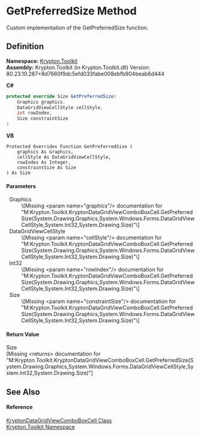 # GetPreferredSize Method


Custom implementation of the GetPreferredSize function.



## Definition
**Namespace:** <a href="79d2eac2-21f4-54ff-7552-b20c33c30600.md">Krypton.Toolkit</a>  
**Assembly:** Krypton.Toolkit (in Krypton.Toolkit.dll) Version: 80.23.10.287+8d7660f9dc5efd033fabe008ebfb904beab6d444

**C#**
``` C#
protected override Size GetPreferredSize(
	Graphics graphics,
	DataGridViewCellStyle cellStyle,
	int rowIndex,
	Size constraintSize
)
```
**VB**
``` VB
Protected Overrides Function GetPreferredSize ( 
	graphics As Graphics,
	cellStyle As DataGridViewCellStyle,
	rowIndex As Integer,
	constraintSize As Size
) As Size
```



#### Parameters
<dl><dt>  Graphics</dt><dd>\[Missing &lt;param name="graphics"/&gt; documentation for "M:Krypton.Toolkit.KryptonDataGridViewComboBoxCell.GetPreferredSize(System.Drawing.Graphics,System.Windows.Forms.DataGridViewCellStyle,System.Int32,System.Drawing.Size)"\]</dd><dt>  DataGridViewCellStyle</dt><dd>\[Missing &lt;param name="cellStyle"/&gt; documentation for "M:Krypton.Toolkit.KryptonDataGridViewComboBoxCell.GetPreferredSize(System.Drawing.Graphics,System.Windows.Forms.DataGridViewCellStyle,System.Int32,System.Drawing.Size)"\]</dd><dt>  Int32</dt><dd>\[Missing &lt;param name="rowIndex"/&gt; documentation for "M:Krypton.Toolkit.KryptonDataGridViewComboBoxCell.GetPreferredSize(System.Drawing.Graphics,System.Windows.Forms.DataGridViewCellStyle,System.Int32,System.Drawing.Size)"\]</dd><dt>  Size</dt><dd>\[Missing &lt;param name="constraintSize"/&gt; documentation for "M:Krypton.Toolkit.KryptonDataGridViewComboBoxCell.GetPreferredSize(System.Drawing.Graphics,System.Windows.Forms.DataGridViewCellStyle,System.Int32,System.Drawing.Size)"\]</dd></dl>

#### Return Value
Size  
\[Missing &lt;returns&gt; documentation for "M:Krypton.Toolkit.KryptonDataGridViewComboBoxCell.GetPreferredSize(System.Drawing.Graphics,System.Windows.Forms.DataGridViewCellStyle,System.Int32,System.Drawing.Size)"\]

## See Also


#### Reference
<a href="cd3ff85d-ab33-0d06-1173-b122b0650460.md">KryptonDataGridViewComboBoxCell Class</a>  
<a href="79d2eac2-21f4-54ff-7552-b20c33c30600.md">Krypton.Toolkit Namespace</a>  
